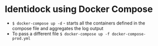 # Identidock using Docker Compose

* `$ docker-compose up -d` - starts all the containers defined in the compose file and aggregates the log output
* To pass a different file `$ docker-compose up -f docker-compose-prod.yml` 